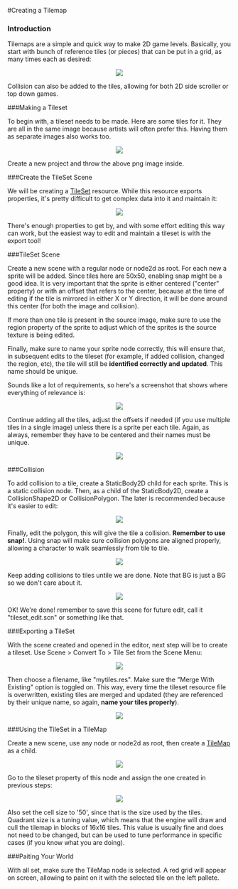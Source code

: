 #Creating a Tilemap

### Introduction
Tilemaps are a simple and quick way to make 2D game levels. Basically, you start with bunch of reference tiles (or pieces) that can be put in a grid, as many times each as desired:

<p align="center"><img src="images/tilemap.png"></p>

Collision can also be added to the tiles, allowing for both 2D side scroller or top down games.

###Making a Tileset

To begin with, a tileset needs to be made. Here are some tiles for it. They are all in the same image because artists will often prefer this. Having them as separate images also works too.

<p align="center"><img src="images/tileset.png"></p>

Create a new project and throw the above png image inside.

###Create the TileSet Scene

We will be creating a [TileSet](class_tileset) resource. While this resource exports properties, it's pretty difficult to get complex data into it and maintain it:

<p align="center"><img src="images/tileset_edit_resource.png"></p>

There's enough properties to get by, and with some effort editing this way can work, but the easiest way to edit and maintain a tileset is with the export tool!

###TileSet Scene

Create a new scene with a regular node or node2d as root. For each new a sprite will be added. Since tiles here are 50x50, enabling snap might be a good idea. It is very important that the sprite is either centered ("center" property) or with an offset that refers to the center, because at the time of editing if the tile is mirrored in either X or Y direction, it will be done around this center (for both the image and collision).

If more than one tile is present in the source image, make sure to use the region property of the sprite to adjust which of the sprites is the source texture is being edited.

Finally, make sure to name your sprite node correctly, this will ensure that, in subsequent edits to the tileset (for example, if added collision, changed the region, etc), the tile will still be **identified correctly and updated**. This name should be unique.

Sounds like a lot of requirements, so here's a screenshot that shows where everything of relevance is:

<p align="center"><img src="images/tile_example.png"></p>

Continue adding all the tiles, adjust the offsets if needed (if you use multiple tiles in a single image) unless there is a sprite per each tile. Again, as always, remember they have to be centered and their names must be unique.

<p align="center"><img src="images/tile_example2.png"></p> 

###Collision

To add collision to a tile, create a StaticBody2D child for each sprite. This is a static collision node. Then, as a child of the StaticBody2D, create a CollisionShape2D or CollisionPolygon. The later is recommended because it's easier to edit:

<p align="center"><img src="images/tile_example3.png"></p> 

Finally, edit the polygon, this will give the tile a collision. **Remember to use snap!**. Using snap will make sure collision polygons are aligned properly, allowing a character to walk seamlessly from tile to tile.

<p align="center"><img src="images/tile_example4.png"></p> 

Keep adding collisions to tiles untile we are done. Note that BG is just a BG so we don't care about it.

<p align="center"><img src="images/tile_example5.png"></p> 

OK! We're done! remember to save this scene for future edit, call it "tileset_edit.scn" or something like that.

###Exporting a TileSet

With the scene created and opened in the editor, next step will be to create a tileset. Use Scene > Convert To > Tile Set from the Scene Menu:

<p align="center"><img src="images/tileset_export.png"></p> 

Then choose a filename, like "mytiles.res". Make sure the "Merge With Existing" option is toggled on. This way, every time the tileset resource file is overwritten, existing tiles are merged and updated (they are referenced by their unique name, so again, **name your tiles properly**).

<p align="center"><img src="images/tileset_merge.png"></p> 

###Using the TileSet in a TileMap

Create a new scene, use any node or node2d as root, then create a [TileMap](class_tilemap) as a child.

<p align="center"><img src="images/tilemap_scene.png"></p> 

Go to the tileset property of this node and assign the one created in previous steps:

<p align="center"><img src="images/tileset_property.png"></p> 

Also set the cell size to '50', since that is the size used by the tiles. Quadrant size is a tuning value, which means that the engine will draw and cull the tilemap in blocks of 16x16 tiles. This value is usually fine and does not need to be changed, but can be used to tune performance in specific cases (if you know what you are doing).

###Paiting Your World

With all set, make sure the TileMap node is selected. A red grid will appear on screen, allowing to paint on it with the selected tile on the left pallete.




